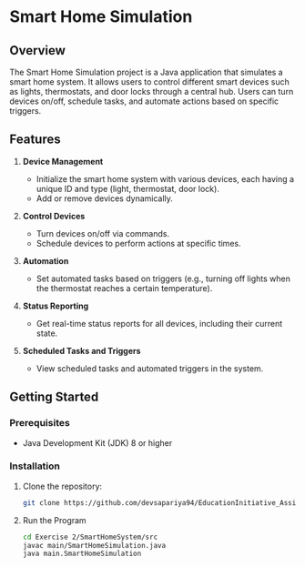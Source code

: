# Smart Home Simulation

## Overview

The Smart Home Simulation project is a Java application that simulates a smart home system. It allows users to control different smart devices such as lights, thermostats, and door locks through a central hub. Users can turn devices on/off, schedule tasks, and automate actions based on specific triggers.

## Features

1. **Device Management**
   - Initialize the smart home system with various devices, each having a unique ID and type (light, thermostat, door lock).
   - Add or remove devices dynamically.

2. **Control Devices**
   - Turn devices on/off via commands.
   - Schedule devices to perform actions at specific times.

3. **Automation**
   - Set automated tasks based on triggers (e.g., turning off lights when the thermostat reaches a certain temperature).

4. **Status Reporting**
   - Get real-time status reports for all devices, including their current state.

5. **Scheduled Tasks and Triggers**
   - View scheduled tasks and automated triggers in the system.

## Getting Started

### Prerequisites

- Java Development Kit (JDK) 8 or higher

### Installation

1. Clone the repository:

   ```bash
   git clone https://github.com/devsapariya94/EducationInitiative_Assignment
   ```

2. Run the Program

    ```bash
    cd Exercise 2/SmartHomeSystem/src
    javac main/SmartHomeSimulation.java
    java main.SmartHomeSimulation
    ```
